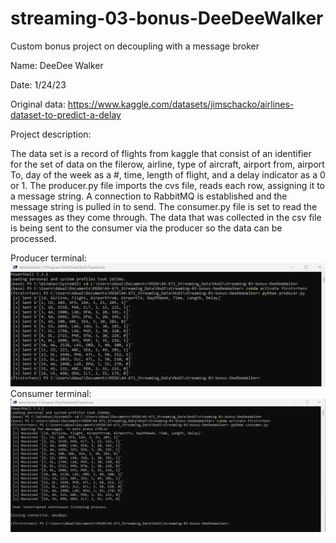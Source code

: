 # streaming-03-bonus-DeeDeeWalker
Custom bonus project on decoupling with a message broker

Name: DeeDee Walker

Date: 1/24/23

Original data: https://www.kaggle.com/datasets/jimschacko/airlines-dataset-to-predict-a-delay

Project description:

The data set is a record of flights from kaggle that consist of an identifier for the set of data on the filerow, airline, type of aircraft, airport from, airport To, day of the week as a #, time, length of flight, and a delay indicator as a 0 or 1. The producer.py file imports the cvs file, reads each row, assigning it to a message string. A connection to RabbitMQ is established and the message string is pulled in to send. The consumer.py file is set to read the messages as they come through. The data that was collected in the csv file is being sent to the consumer via the producer so the data can be processed. 

Producer terminal:
![Producer terminal script](https://github.com/ddwalk77/streaming-03-bonus-DeeDeeWalker/blob/main/bonusproducer.png "Producer terminal script")
Consumer terminal:
![Consumer terminal script](https://github.com/ddwalk77/streaming-03-bonus-DeeDeeWalker/blob/main/bonusconsumer.png "Consumer terminal script")
